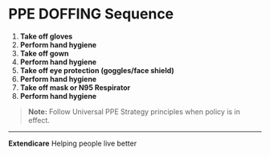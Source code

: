 # PPE DOFFING Sequence

1. **Take off gloves**
2. **Perform hand hygiene**
3. **Take off gown**
4. **Perform hand hygiene**
5. **Take off eye protection (goggles/face shield)**
6. **Perform hand hygiene**
7. **Take off mask or N95 Respirator**
8. **Perform hand hygiene**

> **Note:** Follow Universal PPE Strategy principles when policy is in effect.

----

**Extendicare**
Helping people live better